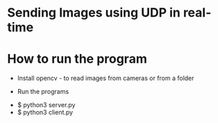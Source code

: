 
# Sending Images using UDP in real-time

# How to run the program

* Install opencv  - to read images from cameras or from a folder

* Run the programs 
- $ python3 server.py
- $ python3 client.py
